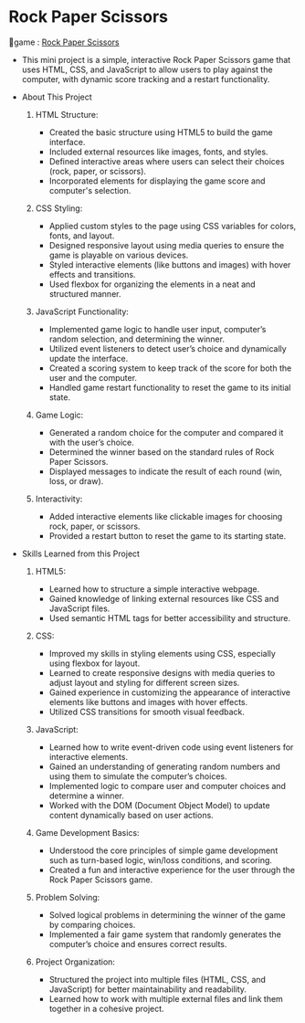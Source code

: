 # Rock Paper Scissors
🔗game : [Rock Paper Scissors](https://digi-rock-paper-scissors.netlify.app/)

* This mini project is a simple, interactive Rock Paper Scissors game that uses HTML, CSS, and JavaScript to allow users to play against the computer, with dynamic score tracking and a restart functionality.

* About This Project
    1. HTML Structure:
        * Created the basic structure using HTML5 to build the game interface.
        * Included external resources like images, fonts, and styles.
        * Defined interactive areas where users can select their choices (rock, paper, or scissors).
        * Incorporated elements for displaying the game score and computer's selection.

    2. CSS Styling:
        * Applied custom styles to the page using CSS variables for colors, fonts, and layout.
        * Designed responsive layout using media queries to ensure the game is playable on various devices.
        * Styled interactive elements (like buttons and images) with hover effects and transitions.
        * Used flexbox for organizing the elements in a neat and structured manner.

    3. JavaScript Functionality:
        * Implemented game logic to handle user input, computer’s random selection, and determining the winner.
        * Utilized event listeners to detect user’s choice and dynamically update the interface.
        * Created a scoring system to keep track of the score for both the user and the computer.
        * Handled game restart functionality to reset the game to its initial state.

    4. Game Logic:
        * Generated a random choice for the computer and compared it with the user’s choice.
        * Determined the winner based on the standard rules of Rock Paper Scissors.
        * Displayed messages to indicate the result of each round (win, loss, or draw).

    5. Interactivity:
        * Added interactive elements like clickable images for choosing rock, paper, or scissors.
        * Provided a restart button to reset the game to its starting state.

* Skills Learned from this Project
    1. HTML5:
        * Learned how to structure a simple interactive webpage.
        * Gained knowledge of linking external resources like CSS and JavaScript files.
        * Used semantic HTML tags for better accessibility and structure.

    2. CSS:
        * Improved my skills in styling elements using CSS, especially using flexbox for layout.
        * Learned to create responsive designs with media queries to adjust layout and styling for different screen sizes.
        * Gained experience in customizing the appearance of interactive elements like buttons and images with hover effects.
        * Utilized CSS transitions for smooth visual feedback.

    3. JavaScript:
        * Learned how to write event-driven code using event listeners for interactive elements.
        * Gained an understanding of generating random numbers and using them to simulate the computer’s choices.
        * Implemented logic to compare user and computer choices and determine a winner.
        * Worked with the DOM (Document Object Model) to update content dynamically based on user actions.

    4. Game Development Basics:
        * Understood the core principles of simple game development such as turn-based logic, win/loss conditions, and scoring.
        * Created a fun and interactive experience for the user through the Rock Paper Scissors game.

    5. Problem Solving:
        * Solved logical problems in determining the winner of the game by comparing choices.
        * Implemented a fair game system that randomly generates the computer’s choice and ensures correct results.

    6. Project Organization:
        * Structured the project into multiple files (HTML, CSS, and JavaScript) for better maintainability and readability.
        * Learned how to work with multiple external files and link them together in a cohesive project.